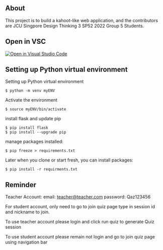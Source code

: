 ## About
This project is to build a kahoot-like web application, and the contributors are JCU Singpore Design Thinking 3 SP52 2022 Group 5 Students.

## Open in VSC
[![Open in Visual Studio Code](https://classroom.github.com/assets/open-in-vscode-c66648af7eb3fe8bc4f294546bfd86ef473780cde1dea487d3c4ff354943c9ae.svg)](https://classroom.github.com/online_ide?assignment_repo_id=8146176&assignment_repo_type=AssignmentRepo)

## Setting up Python virtual environment
Setting up Python virtual environment

```
$ python -m venv myENV
```
Activate the environment

```
$ source myENV/bin/activate
```

install flask and update pip

```
$ pip install flask
$ pip install --upgrade pip
```

manage packages installed:

```
$ pip freeze > requirements.txt
```

Later when you clone or start fresh, you can install packages:

```
$ pip install -r requirments.txt
```
## Reminder
Teacher Account: 
email: teacher@teacher.com
password: Qaz123456

For student account, only need to go to join quiz page type in session id and nickname to join.

To use teacher account please login and click run quiz to generate Quiz session

To use student account please remain not login and go to join quiz page using navigation bar




